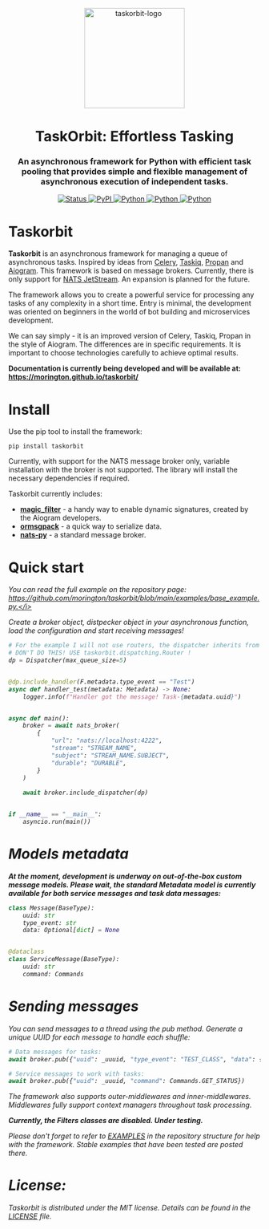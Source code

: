 <p align="center">
    <img src="https://raw.githubusercontent.com/morington/taskorbit/main/docs/assets/images/taskorbit.png" alt="taskorbit-logo" height="200" />
</p>

<h1 align="center">TaskOrbit: Effortless Tasking</h1>
<h3 align="center">An asynchronous framework for Python with efficient task pooling that provides simple and flexible management of asynchronous execution of independent tasks.</h3>

<p align="center">
    <a href="#" target="_blank">
        <img alt="Status" src="https://img.shields.io/pypi/status/taskorbit.svg?style=flat-square">
    </a>
    <a href="#" target="_blank">
        <img alt="PyPI" src="https://img.shields.io/pypi/v/taskorbit.svg?style=flat-square">
    </a>
    <a href="#" target="_blank">
        <img alt="Python" src="https://img.shields.io/pypi/pyversions/taskorbit.svg">
    </a>
    <a href="#" target="_blank">
        <img alt="Python" src="https://img.shields.io/github/license/morington/taskorbit">
    </a>
    <a href="https://t.me/+0ih_O4_AkhlkMThi" target="_blank">
        <img alt="Python" src="https://img.shields.io/endpoint?url=https%3A%2F%2Ftelegram-badge-4mbpu8e0fit4.runkit.sh%2F%3Furl%3Dhttps%3A%2F%2Ft.me%2F%2B0ih_O4_AkhlkMThi&label=Community">
    </a>
</p>

# Taskorbit

<b>Taskorbit</b> is an asynchronous framework for managing a queue of asynchronous tasks. Inspired by ideas from [Celery](https://github.com/celery/celery), [Taskiq](https://github.com/taskiq-python/taskiq), [Propan](https://github.com/Lancetnik/Propan) and [Aiogram](https://github.com/aiogram/aiogram). This framework is based on message brokers. Currently, there is only support for [NATS JetStream](https://github.com/nats-io/nats.py). An expansion is planned for the future.

The framework allows you to create a powerful service for processing any tasks of any complexity in a short time. Entry is minimal, the development was oriented on beginners in the world of bot building and microservices development.

We can say simply - it is an improved version of Celery, Taskiq, Propan in the style of Aiogram. The differences are in specific requirements. It is important to choose technologies carefully to achieve optimal results.

<b>Documentation is currently being developed and will be available at: https://morington.github.io/taskorbit/</b>

# Install

Use the pip tool to install the framework:

```commandline
pip install taskorbit
```

Currently, with support for the NATS message broker only, variable installation with the broker is not supported. The library will install the necessary dependencies if required.

Taskorbit currently includes:
- <b>[magic_filter](https://github.com/aiogram/magic-filter)</b> - a handy way to enable dynamic signatures, created by the Aiogram developers.
- <b>[ormsgpack](https://github.com/aviramha/ormsgpack)</b> - a quick way to serialize data.
- <b>[nats-py](https://github.com/nats-io/nats.py)</b> - a standard message broker.

# Quick start

<i>You can read the full example on the repository page: https://github.com/morington/taskorbit/blob/main/examples/base_example.py.</i>

Create a broker object, distpecker object in your asynchronous function, load the configuration and start receiving messages!

```python
# For the example I will not use routers, the dispatcher inherits from routers so can also integrate handlers.
# DON'T DO THIS! USE taskorbit.dispatching.Router !
dp = Dispatcher(max_queue_size=5)


@dp.include_handler(F.metadata.type_event == "Test")
async def handler_test(metadata: Metadata) -> None:
    logger.info(f"Handler got the message! Task-{metadata.uuid}")


async def main():
    broker = await nats_broker(
        {
            "url": "nats://localhost:4222",
            "stream": "STREAM_NAME",
            "subject": "STREAM_NAME.SUBJECT",
            "durable": "DURABLE",
        }
    )
	
    await broker.include_dispatcher(dp)


if __name__ == "__main__":
    asyncio.run(main())
```

# Models metadata

<b>At the moment, development is underway on out-of-the-box custom message models. Please wait, the standard Metadata model is currently available for both service messages and task data messages:</b>

```python
class Message(BaseType):
    uuid: str
    type_event: str
    data: Optional[dict] = None


@dataclass
class ServiceMessage(BaseType):
    uuid: str
    command: Commands
```

# Sending messages

You can send messages to a thread using the pub method. Generate a unique UUID for each message to handle each shuffle:

```python
# Data messages for tasks:
await broker.pub({"uuid": _uuuid, "type_event": "TEST_CLASS", "data": {"some_data": 123}}))

# Service messages to work with tasks:
await broker.pub({"uuid": _uuuid, "command": Commands.GET_STATUS})
```

The framework also supports outer-middlewares and inner-middlewares. Middlewares fully support context managers throughout task processing.

<b>Currently, the Filters classes are disabled. Under testing.</b>

Please don't forget to refer to [EXAMPLES](https://github.com/morington/taskorbit/tree/main/examples) in the repository structure for help with the framework. Stable examples that have been tested are posted there.

# License:

Taskorbit is distributed under the MIT license. Details can be found in the [LICENSE](https://raw.githubusercontent.com/morington/taskorbit/main/LICENSE) file.


